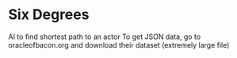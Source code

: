 # Six Degrees 
AI to find shortest path to an actor
To get JSON data, go to oracleofbacon.org and download their dataset (extremely large file)
